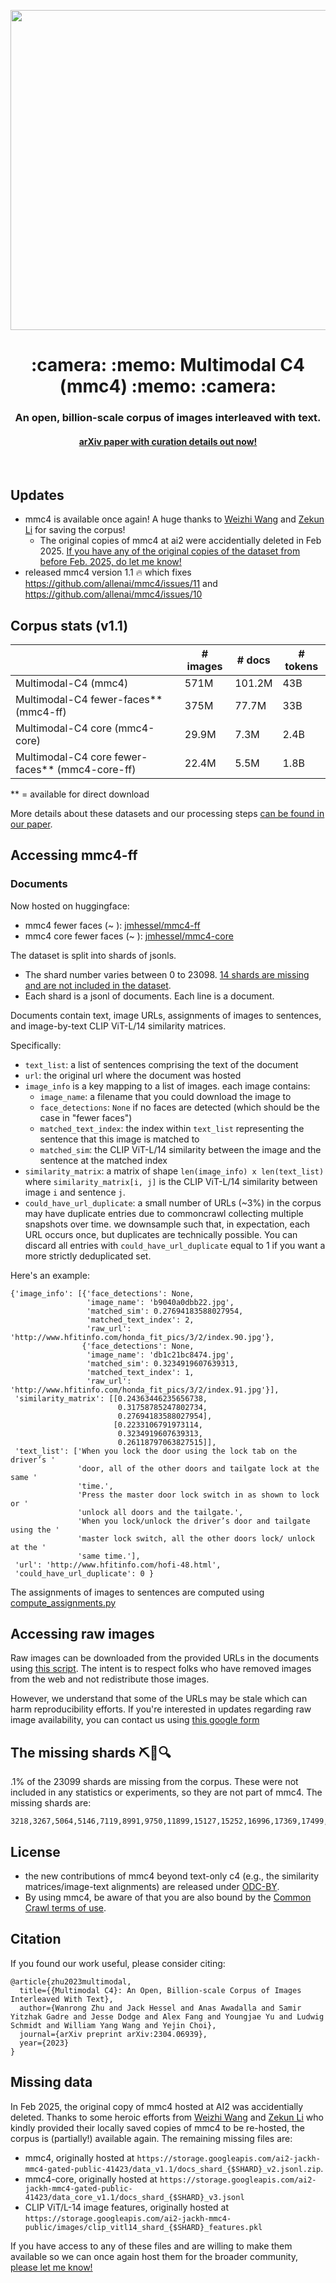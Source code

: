 <p align="center">
  <img src="mmc4_logo.png" width=512px>
</p>

<h1 align="center"> :camera: :memo: Multimodal C4 (mmc4) :memo: :camera: </h1>

<h3 align="center"> An open, billion-scale corpus of images interleaved with text. </h3>
<h4 align="center"> <a href="https://arxiv.org/abs/2304.06939">arXiv paper with curation details out now!</a></h4>

<br>

## Updates

- mmc4 is available once again! A huge thanks to [Weizhi Wang](https://victorwz.github.io/) and [Zekun Li](https://github.com/Leezekun/) for saving the corpus!
  - The original copies of mmc4 at ai2 were accidentially deleted in Feb 2025. [If you have any of the original copies of the dataset from before Feb. 2025, do let me know!](#missing-data)
- released mmc4 version 1.1 :fire: which fixes https://github.com/allenai/mmc4/issues/11 and https://github.com/allenai/mmc4/issues/10

## Corpus stats (v1.1)

|                                                     | # images | # docs | # tokens |
|-----------------------------------------------------|----------|--------|----------|
| Multimodal-C4 (mmc4)                                | 571M     | 101.2M | 43B      |
| Multimodal-C4 fewer-faces** (mmc4-ff)               | 375M     | 77.7M  | 33B      |
| Multimodal-C4 core (mmc4-core)                      | 29.9M    | 7.3M   | 2.4B     |
| Multimodal-C4 core fewer-faces** (mmc4-core-ff)     | 22.4M    | 5.5M   | 1.8B     |

** = available for direct download

More details about these datasets and our processing steps [can be found in our paper](https://arxiv.org/abs/2304.06939).

## Accessing mmc4-ff

### Documents

Now hosted on huggingface:

- mmc4 fewer faces (~ ): [jmhessel/mmc4-ff](https://huggingface.co/datasets/jmhessel/mmc4-ff)
- mmc4 core fewer faces (~ ): [jmhessel/mmc4-core](https://huggingface.co/datasets/jmhessel/mmc4-core)


The dataset is split into shards of jsonls.
- The shard number varies between 0 to 23098. [14 shards are missing and are not included in the dataset](#the-missing-shards-%EF%B8%8F).
- Each shard is a jsonl of documents. Each line is a document.

Documents contain text, image URLs, assignments of images to sentences, and image-by-text CLIP ViT-L/14 similarity matrices.

Specifically:

- `text_list`: a list of sentences comprising the text of the document
- `url`: the original url where the document was hosted
- `image_info` is a key mapping to a list of images. each image contains:
  - `image_name`: a filename that you could download the image to
  - `face_detections`: `None` if no faces are detected (which should be the case in "fewer faces")
  - `matched_text_index`: the index within `text_list` representing the sentence that this image is matched to
  - `matched_sim`: the CLIP ViT-L/14 similarity between the image and the sentence at the matched index
- `similarity_matrix`: a matrix of shape `len(image_info) x len(text_list)` where `similarity_matrix[i, j]` is the CLIP ViT-L/14 similarity between image `i` and sentence `j`.
- `could_have_url_duplicate`: a small number of URLs (~3%) in the corpus may have duplicate entries due to commoncrawl collecting multiple snapshots over time. we downsample such that, in expectation, each URL occurs once, but duplicates are technically possible. You can discard all entries with `could_have_url_duplicate` equal to 1 if you want a more strictly deduplicated set.

Here's an example:

```
{'image_info': [{'face_detections': None,
                 'image_name': 'b9040a0dbb22.jpg',
                 'matched_sim': 0.27694183588027954,
                 'matched_text_index': 2,
                 'raw_url': 'http://www.hfitinfo.com/honda_fit_pics/3/2/index.90.jpg'},
                {'face_detections': None,
                 'image_name': 'db1c21bc8474.jpg',
                 'matched_sim': 0.3234919607639313,
                 'matched_text_index': 1,
                 'raw_url': 'http://www.hfitinfo.com/honda_fit_pics/3/2/index.91.jpg'}],
 'similarity_matrix': [[0.24363446235656738,
                        0.31758785247802734,
                        0.27694183588027954],
                       [0.2233106791973114,
                        0.3234919607639313,
                        0.26118797063827515]],
 'text_list': ['When you lock the door using the lock tab on the driver’s '
               'door, all of the other doors and tailgate lock at the same '
               'time.',
               'Press the master door lock switch in as shown to lock or '
               'unlock all doors and the tailgate.',
               'When you lock/unlock the driver’s door and tailgate using the '
               'master lock switch, all the other doors lock/ unlock at the '
               'same time.'],
 'url': 'http://www.hfitinfo.com/hofi-48.html',
 'could_have_url_duplicate': 0 }
```
The assignments of images to sentences are computed using [compute_assignments.py](https://github.com/allenai/mmc4/blob/main/scripts/compute_assignments.py)

## Accessing raw images

Raw images can be downloaded from the provided URLs in the documents using [this script](scripts/download_images.py). The intent is to respect folks who have removed images from the web and not redistribute those images.

However, we understand that some of the URLs may be stale which can harm reproducibility efforts. If you're interested in updates regarding raw image availability, you can contact us using [this google form](https://forms.gle/fPSXY359MT1VvF1g8)

## The missing shards ⛏️💎🔍

.1% of the 23099 shards are missing from the corpus. These were not included in any statistics or experiments, so they are not part of mmc4. The missing shards are:

```
3218,3267,5064,5146,7119,8991,9750,11899,15127,15252,16996,17369,17499,17818
```

## License

- the new contributions of mmc4 beyond text-only c4 (e.g., the similarity matrices/image-text alignments) are released under [ODC-BY](https://opendatacommons.org/licenses/by/1-0/).
- By using mmc4, be aware of that you are also bound by the [Common Crawl terms of use](https://commoncrawl.org/terms-of-use/).

## Citation

If you found our work useful, please consider citing:
```
@article{zhu2023multimodal,
  title={{Multimodal C4}: An Open, Billion-scale Corpus of Images Interleaved With Text},
  author={Wanrong Zhu and Jack Hessel and Anas Awadalla and Samir Yitzhak Gadre and Jesse Dodge and Alex Fang and Youngjae Yu and Ludwig Schmidt and William Yang Wang and Yejin Choi},
  journal={arXiv preprint arXiv:2304.06939},
  year={2023}
}
```

## Missing data

In Feb 2025, the original copy of mmc4 hosted at AI2 was accidentially deleted. Thanks to some heroic efforts from [Weizhi Wang](https://victorwz.github.io/) and [Zekun Li](https://github.com/Leezekun/) who kindly provided their locally saved copies of mmc4 to be re-hosted, the corpus is (partially!) available again. The remaining missing files are:

- mmc4, originally hosted at `https://storage.googleapis.com/ai2-jackh-mmc4-gated-public-41423/data_v1.1/docs_shard_{$SHARD}_v2.jsonl.zip`.
- mmc4-core, originally hosted at `https://storage.googleapis.com/ai2-jackh-mmc4-gated-public-41423/data_core_v1.1/docs_shard_{$SHARD}_v3.jsonl`
- CLIP ViT/L-14 image features, originally hosted at `https://storage.googleapis.com/ai2-jackh-mmc4-public/images/clip_vitl14_shard_{$SHARD}_features.pkl`

If you have access to any of these files and are willing to make them available so we can once again host them for the broader community, [please let me know!](mailto:jmhessel@gmail.com)
